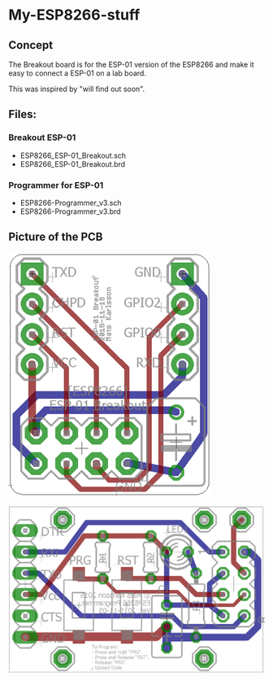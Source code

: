 # My-ESP8266-stuff

## Concept

The Breakout board is for the ESP-01 version of the ESP8266 and make it easy to connect a ESP-01 on a lab board.

This was inspired by "will find out soon".
 

## Files:

### Breakout ESP-01
- ESP8266_ESP-01_Breakout.sch
- ESP8266_ESP-01_Breakout.brd

### Programmer for ESP-01
- ESP8266-Programmer_v3.sch
- ESP8266-Programmer_v3.brd


## Picture of the PCB
![My ESP-01 Breakout board](https://github.com/MatsK/My-ESP8266-stuff/blob/master/ESP8266_ESP-01_Breakout.png "ESP8266, ESP-01, Breakout board")

![ESP-01 Programmer](https://github.com/MatsK/My-ESP8266-stuff/blob/master/ESP8266-Programmer_v3.png "ESP-01 Programmer")
